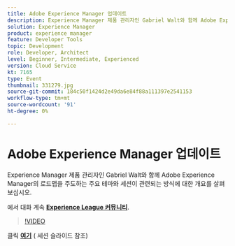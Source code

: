 ```yaml
---
title: Adobe Experience Manager 업데이트
description: Experience Manager 제품 관리자인 Gabriel Walt와 함께 Adobe Experience Manager의 로드맵을 주도하는 주요 테마와 세션이 관련되는 방식에 대한 개요를 살펴보십시오. 이 세션은 Adobe Developers Live 컨텐츠 이벤트의 일부로 전달되었습니다.
solution: Experience Manager
product: experience manager
feature: Developer Tools
topic: Development
role: Developer, Architect
level: Beginner, Intermediate, Experienced
version: Cloud Service
kt: 7165
type: Event
thumbnail: 331279.jpg
source-git-commit: 184c50f1424d2e49da6e84f88a111397e2541153
workflow-type: tm+mt
source-wordcount: '91'
ht-degree: 0%

---
```



# Adobe Experience Manager 업데이트

Experience Manager 제품 관리자인 Gabriel Walt와 함께 Adobe Experience Manager의 로드맵을 주도하는 주요 테마와 세션이 관련되는 방식에 대한 개요를 살펴보십시오.

에서 대화 계속 **[Experience League 커뮤니티](http://adobe.ly/36Yd3v6)**.

>[!VIDEO](https://video.tv.adobe.com/v/331279/?quality=12&learn=on&hidetitle=true)

클릭 **[여기](/help/adobe-developers-live/assets/experience-manager-updates.pdf)** ( 세션 슬라이드 참조)
